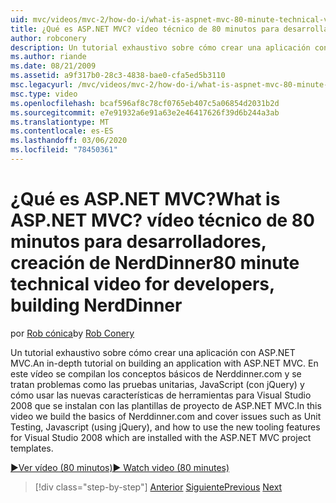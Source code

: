 ```yaml
---
uid: mvc/videos/mvc-2/how-do-i/what-is-aspnet-mvc-80-minute-technical-video-for-developers-building-nerddinner
title: ¿Qué es ASP.NET MVC? vídeo técnico de 80 minutos para desarrolladores, creación de NerdDinner | Microsoft Docs
author: robconery
description: Un tutorial exhaustivo sobre cómo crear una aplicación con ASP.NET MVC. En este vídeo se compilan los conceptos básicos de Nerddinner.com y se tratan problemas como las pruebas unitarias,...
ms.author: riande
ms.date: 08/21/2009
ms.assetid: a9f317b0-28c3-4838-bae0-cfa5ed5b3110
msc.legacyurl: /mvc/videos/mvc-2/how-do-i/what-is-aspnet-mvc-80-minute-technical-video-for-developers-building-nerddinner
msc.type: video
ms.openlocfilehash: bcaf596af8c78cf0765eb407c5a06854d2031b2d
ms.sourcegitcommit: e7e91932a6e91a63e2e46417626f39d6b244a3ab
ms.translationtype: MT
ms.contentlocale: es-ES
ms.lasthandoff: 03/06/2020
ms.locfileid: "78450361"
---
```

# <a name="what-is-aspnet-mvc-80-minute-technical-video-for-developers-building-nerddinner"></a><span data-ttu-id="a38fc-105">¿Qué es ASP.NET MVC?</span><span class="sxs-lookup"><span data-stu-id="a38fc-105">What is ASP.NET MVC?</span></span> <span data-ttu-id="a38fc-106">vídeo técnico de 80 minutos para desarrolladores, creación de NerdDinner</span><span class="sxs-lookup"><span data-stu-id="a38fc-106">80 minute technical video for developers, building NerdDinner</span></span>

<span data-ttu-id="a38fc-107">por [Rob cónica](https://github.com/robconery)</span><span class="sxs-lookup"><span data-stu-id="a38fc-107">by [Rob Conery](https://github.com/robconery)</span></span>

<span data-ttu-id="a38fc-108">Un tutorial exhaustivo sobre cómo crear una aplicación con ASP.NET MVC.</span><span class="sxs-lookup"><span data-stu-id="a38fc-108">An in-depth tutorial on building an application with ASP.NET MVC.</span></span> <span data-ttu-id="a38fc-109">En este vídeo se compilan los conceptos básicos de Nerddinner.com y se tratan problemas como las pruebas unitarias, JavaScript (con jQuery) y cómo usar las nuevas características de herramientas para Visual Studio 2008 que se instalan con las plantillas de proyecto de ASP.NET MVC.</span><span class="sxs-lookup"><span data-stu-id="a38fc-109">In this video we build the basics of Nerddinner.com and cover issues such as Unit Testing, Javascript (using jQuery), and how to use the new tooling features for Visual Studio 2008 which are installed with the ASP.NET MVC project templates.</span></span>

[<span data-ttu-id="a38fc-110">&#9654;Ver vídeo (80 minutos)</span><span class="sxs-lookup"><span data-stu-id="a38fc-110">&#9654; Watch video (80 minutes)</span></span>](https://channel9.msdn.com/Blogs/ASP-NET-Site-Videos/what-is-aspnet-mvc-80-minute-technical-video-for-developers-building-nerddinner)

> [!div class="step-by-step"]
> <span data-ttu-id="a38fc-111">[Anterior](displaying-a-table-of-database-data.md)
> [Siguiente](why-aspnet-mvc-3-minute-overview-video-for-decision-makers.md)</span><span class="sxs-lookup"><span data-stu-id="a38fc-111">[Previous](displaying-a-table-of-database-data.md)
[Next](why-aspnet-mvc-3-minute-overview-video-for-decision-makers.md)</span></span>
